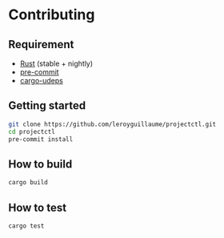 # Contributing

## Requirement

- [Rust](https://rustup.rs/) (stable + nightly)
- [pre-commit](https://pre-commit.com/)
- [cargo-udeps](https://github.com/est31/cargo-udeps)

## Getting started

```bash
git clone https://github.com/leroyguillaume/projectctl.git
cd projectctl
pre-commit install
```

## How to build

```bash
cargo build
```

## How to test

```bash
cargo test
```
